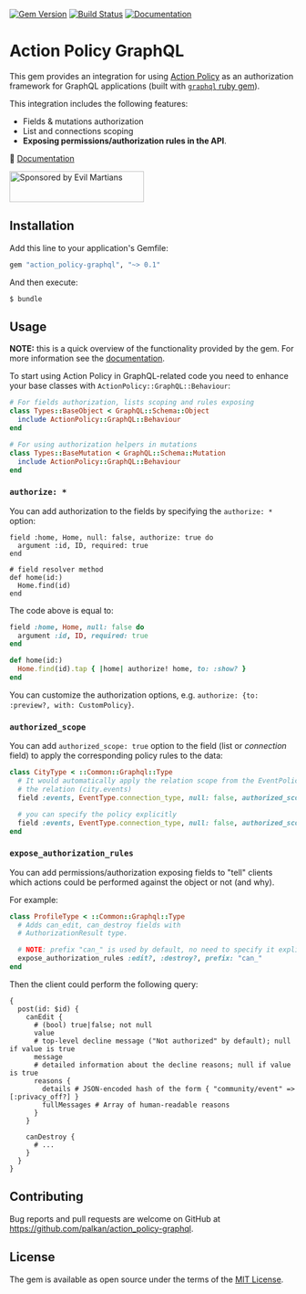 [![Gem Version](https://badge.fury.io/rb/action_policy-graphql.svg)](https://badge.fury.io/rb/action_policy-graphql)
[![Build Status](https://travis-ci.org/palkan/action_policy-graphql.svg?branch=master)](https://travis-ci.org/palkan/action_policy-graphql)
[![Documentation](https://img.shields.io/badge/docs-link-brightgreen.svg)](https://actionpolicy.evilmartians.io/#/graphql)

# Action Policy GraphQL

This gem provides an integration for using [Action Policy](https://github.com/palkan/action_policy) as an authorization framework for GraphQL applications (built with [`graphql` ruby gem](https://graphql-ruby.org)).

This integration includes the following features:
- Fields & mutations authorization
- List and connections scoping
- **Exposing permissions/authorization rules in the API**.

📑 [Documentation](https://actionpolicy.evilmartians.io/#/graphql)

<a href="https://evilmartians.com/?utm_source=action_policy-graphql">
<img src="https://evilmartians.com/badges/sponsored-by-evil-martians.svg" alt="Sponsored by Evil Martians" width="236" height="54"></a>

## Installation

Add this line to your application's Gemfile:

```ruby
gem "action_policy-graphql", "~> 0.1"
```

And then execute:

    $ bundle

## Usage

**NOTE:** this is a quick overview of the functionality provided by the gem. For more information see the [documentation](https://actionpolicy.evilmartians.io/#/graphql).

To start using Action Policy in GraphQL-related code you need to enhance your base classes with `ActionPolicy::GraphQL::Behaviour`:

```ruby
# For fields authorization, lists scoping and rules exposing
class Types::BaseObject < GraphQL::Schema::Object
  include ActionPolicy::GraphQL::Behaviour
end

# For using authorization helpers in mutations
class Types::BaseMutation < GraphQL::Schema::Mutation
  include ActionPolicy::GraphQL::Behaviour
end
```

### `authorize: *`

You can add authorization to the fields by specifying the `authorize: *` option:

```
field :home, Home, null: false, authorize: true do
  argument :id, ID, required: true
end

# field resolver method
def home(id:)
  Home.find(id)
end
```

The code above is equal to:

```ruby
field :home, Home, null: false do
  argument :id, ID, required: true
end

def home(id:)
  Home.find(id).tap { |home| authorize! home, to: :show? }
end
```

You can customize the authorization options, e.g. `authorize: {to: :preview?, with: CustomPolicy}`.

### `authorized_scope`

You can add `authorized_scope: true` option to the field (list or _connection_ field) to
apply the corresponding policy rules to the data:

```ruby
class CityType < ::Common::Graphql::Type
  # It would automatically apply the relation scope from the EventPolicy to
  # the relation (city.events)
  field :events, EventType.connection_type, null: false, authorized_scope: true

  # you can specify the policy explicitly
  field :events, EventType.connection_type, null: false, authorized_scope: {with: CustomEventPolicy}
end
```

### `expose_authorization_rules`

You can add permissions/authorization exposing fields to "tell" clients which actions could be performed against the object or not (and why).

For example:

```ruby
class ProfileType < ::Common::Graphql::Type
  # Adds can_edit, can_destroy fields with
  # AuthorizationResult type.

  # NOTE: prefix "can_" is used by default, no need to specify it explicitly
  expose_authorization_rules :edit?, :destroy?, prefix: "can_"
end
```

Then the client could perform the following query:

```gql
{
  post(id: $id) {
    canEdit {
      # (bool) true|false; not null
      value
      # top-level decline message ("Not authorized" by default); null if value is true
      message
      # detailed information about the decline reasons; null if value is true
      reasons {
        details # JSON-encoded hash of the form { "community/event" => [:privacy_off?] }
        fullMessages # Array of human-readable reasons
      }
    }

    canDestroy {
      # ...
    }
  }
}
```

## Contributing

Bug reports and pull requests are welcome on GitHub at https://github.com/palkan/action_policy-graphql.

## License

The gem is available as open source under the terms of the [MIT License](http://opensource.org/licenses/MIT).
